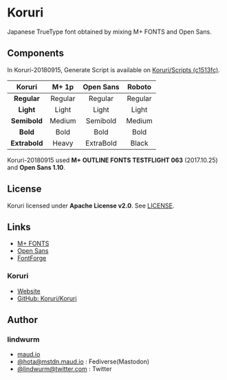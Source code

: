 # Koruri

Japanese TrueType font obtained by mixing M+ FONTS and Open Sans.

## Components

In Koruri-20180915, Generate Script is available on [Koruri/Scripts (c1513fc)](https://github.com/Koruri/Scripts/tree/c1513fc6e00242eaeb129b3267634dad8b79c3e0).

| Koruri | M+ 1p | Open Sans | Roboto
|:---:|:---:|:---:|:---:|
| **Regular** | Regular | Regular | Regular |
| **Light** | Light | Light | Light |
| **Semibold** | Medium | Semibold | Medium |
| **Bold** | Bold | Bold | Bold |
| **Extrabold** | Heavy | ExtraBold | Black |

Koruri-20180915 used **M+ OUTLINE FONTS TESTFLIGHT 063** (2017.10.25) and **Open Sans 1.10**.

## License

Koruri licensed under **Apache License v2.0**. See [LICENSE](LICENSE).

## Links

- [M+ FONTS](https://mplus-fonts.osdn.jp)
- [Open Sans](https://www.google.com/fonts/specimen/Open+Sans)
- [FontForge](https://fontforge.github.io)

### Koruri

- [Website](https://koruri.github.io)
- [GitHub: Koruri/Koruri](https://github.com/Koruri/Koruri)

## Author

### lindwurm

- [maud.io](https://maud.io)
- [@hota@mstdn.maud.io](https://mstdn.maud.io/@hota) : Fediverse(Mastodon)
- [@lindwurm@twitter.com](https://twitter.com/lindwurm) : Twitter
